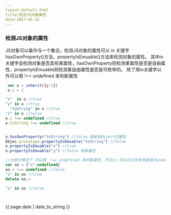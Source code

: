```yaml
---
layout:default.html
title:检测JS对象属性
date:2017-01-15
---
```

<h3>检测JS对象的属性</h3>

JS对象可以看作与一个集合。检测JS对象的属性可以 in 关键字 hasOwnProperty()方法，propertyIsEmuable()方法来检测对象的属性。
其中in关键字会检测对象是否具有某属性，hasOwnProperty则检测某属性是否是自由属性，propertyIsEmuable则检测某自由属性是否是可枚举的。
除了用in关键字以外可以用  !== undefined 来判断属性

```js
 var o = inherit({y:1})
 o.x = 2

"x"  in o //true
"y" in o //true
  "toString" in o //true
"z" in o //false  
o.x !== undefined //true
o.toString !== undefined //true


o.hasOwnProperty("toString") //false,继承自Object的属性
Objec.prototype.propertyIsEmuable("toString") //false
o.propertyIsEmuable("x") //true
o.propertyIsEmuable("y") //false 继承属性

//大部分情况下 可以用 ！== undefined 来判断属性，不过in 可以区分存在但是值为undefined的属性例如
var oo = {"x":undefined}
oo.x !== undefined //false
"x" in oo //true  
delete oo.x

"x" in oo //false




```
<p>{{ page.date | date_to_string }}</p>
